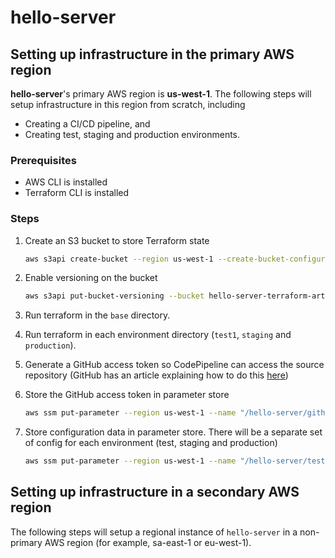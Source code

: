 # hello-server

## Setting up infrastructure in the primary AWS region

**hello-server**'s primary AWS region is **us-west-1**. The following steps will setup infrastructure in this region from scratch, including

* Creating a CI/CD pipeline, and
* Creating test, staging and production environments.

### Prerequisites

* AWS CLI is installed
* Terraform CLI is installed

### Steps

1. Create an S3 bucket to store Terraform state

   ```bash
   aws s3api create-bucket --region us-west-1 --create-bucket-configuration LocationConstraint=us-west-1 --acl private --bucket hello-server-terraform-artifacts
   ```

2. Enable versioning on the bucket

   ```bash
   aws s3api put-bucket-versioning --bucket hello-server-terraform-artifacts --versioning-configuration Status=Enabled
   ```

3. Run terraform in the `base` directory.

4. Run terraform in each environment directory (`test1`, `staging` and `production`).

5. Generate a GitHub access token so CodePipeline can access the source repository (GitHub has an article explaining how to do this [here](https://help.github.com/articles/creating-a-personal-access-token-for-the-command-line/))

6. Store the GitHub access token in parameter store

   ```bash
   aws ssm put-parameter --region us-west-1 --name "/hello-server/github_token" --value "GITHUB_TOKEN_HERE" --type "SecureString"
   ```

7. Store configuration data in parameter store. There will be a separate set of config for each environment (test, staging and production)

   ```bash
   aws ssm put-parameter --region us-west-1 --name "/hello-server/test/database_dsn" --value "DATABASE_DSN_HERE" --type "SecureString"
   ```

## Setting up infrastructure in a secondary AWS region

The following steps will setup a regional instance of `hello-server` in a non-primary AWS region (for example, sa-east-1 or eu-west-1).
